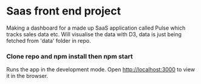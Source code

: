 # Saas front end project
Making a dashboard for a made up SaaS application called Pulse which tracks sales data etc. Will visualise the data with D3, data is just being fetched from 'data' folder in repo.

### Clone repo and __npm install__ then __npm start__

Runs the app in the development mode.
Open [http://localhost:3000](http://localhost:3000) to view it in the browser.
